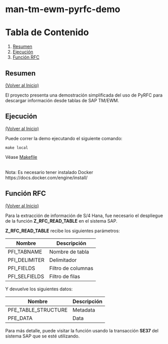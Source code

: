 # man-tm-ewm-pyrfc-demo

# Tabla de Contenido

1. [Resumen](#resumen)
2. [Ejecución](#ejecución)
3. [Función RFC](#función-rfc)

## Resumen

[(Volver al Inicio)](#tabla-de-contenido)

El proyecto presenta una demostración simplificada del uso de PyRFC para descargar información desde tablas de SAP TM/EWM.

## Ejecución

[(Volver al Inicio)](#tabla-de-contenido)

Puede correr la demo ejecutando el siguiente comando:

```
make local
```
Véase [Makefile](Makefile)

<br>
Nota: Es necesario tener instalado Docker https://docs.docker.com/engine/install/

## Función RFC

[(Volver al Inicio)](#tabla-de-contenido)

Para la extracción de información de S/4 Hana, fue necesario el despliegue de la función **Z_RFC_READ_TABLE** en el sistema SAP.

**Z_RFC_READ_TABLE** recibe los siguientes parámetros:

| Nombre        | Descripción                           |
|---------------|---------------------------------------|
| PFI_TABNAME      | Nombre de tabla                       |
| PFI_DELIMITER  | Delimitador                           |
| PFI_FIELDS  | Filtro de columnas                    |
| PFI_SELFIELDS     | Filtro de filas                       |

Y devuelve los siguientes datos:

| Nombre              | Descripción |
|---------------------|-------------|
| PFE_TABLE_STRUCTURE  | Metadata    |
| PFE_DATA             | Data        |

Para más detalle, puede visitar la función usando la transacción **SE37** del sistema SAP que se esté utilizando. <br>